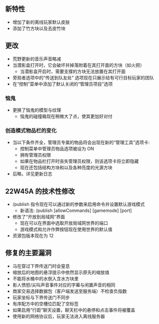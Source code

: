 ## 新特性
* 增加了新的离线玩家默认皮肤
* 添加了竹方块以及去皮竹块
## 更改
* 荒野更新的音乐声音略减
* 当潜影盒打开时，它会破坏并掉落附着在其打开面的方块（如火把）
	* 当潜影盒开启时，需要支撑的方块无法放置在其打开面
* 旁观者选项中的“传送到队友处” 选项现在只展示给有可行目标玩家的团队
* 在“控制”菜单中添加了默认关闭的“管理员项目”选项
### 恼鬼
* 更换了恼鬼的模型与纹理
	* 恼鬼的碰撞箱现在稍微大了点，使其更加好对付
### 创造模式物品栏的变化
* 当以下条件齐全，管理员专属的物品将会出现在新的“管理工具”选项卡:
	* 控制菜单中管理员物品选项被设为 ON
	* 拥有管理员权限
	* 如果在物品栏打开时丧失管理员权限，则该选项卡将立即隐藏
	* 现在还包括结构方块和以及各种亮度的光源方块
* 后略，详见更新日志
## 22W45A 的技术性修改
* /publish 指令现在可以通过新的参数来启用命令并设置默认游戏模式
	* 新语法: /publish [allowCommands] [gamemode] [port]
* 修改了“开放到局域网”界面
	* 现在可以在界面中选取开放局域网世界的端口
	* 游戏模式和允许作弊按钮现在使用世界的默认值
* 资源包版本现在为 12
## 修复的主要漏洞
* 马在穿过下界传送门时会窒息
* 缩放后的地图的悬浮提示中依然显示原先的缩放值
* 不能将水桶中的水倒入含水方块里
* 影人愤怒/尖叫声音事件对应的字幕与闲置声音的相同
* 商家交易选择数据包（客户端发送至服务端）不检查负指数
* 玩家坐标与下界传送门不同步
* 有序配方中的空槽位匹配了空标签
* 如果启用“行距”聊天设置，聊天栏中的悬停和点击事件将被覆盖
* 使用新的网络协议后，玩家无法进入离线服务器
